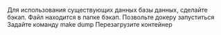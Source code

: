 Для использования существующих данных базы данных, сделайте бэкап.
Файл находится в папке бэкап. 
Позвольте докеру запуститься
Задайте команду make dump
Перезагрузите контейнер


